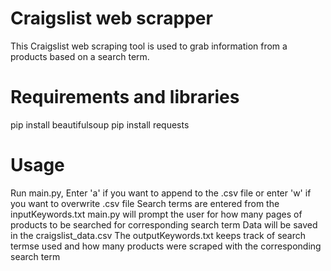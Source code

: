 # Craigslist web scrapper

This Craigslist web scraping tool is used to grab information from a products based on a search term.


# Requirements and libraries

pip install beautifulsoup
pip install requests

# Usage

Run main.py, Enter 'a' if you want to append to the .csv file or enter 'w' if you want to overwrite .csv file
Search terms are entered from the inputKeywords.txt
main.py will prompt the user for how many pages of products to be searched for corresponding search term
Data will be saved in the craigslist_data.csv
The outputKeywords.txt keeps track of search termse used and how many products were scraped with the corresponding search term